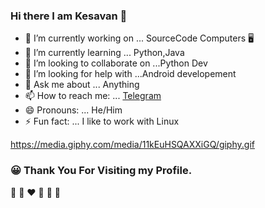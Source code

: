 ### Hi there I am Kesavan 👋

- 🔭 I’m currently working on ... SourceCode Computers :desktop_computer:
- 🌱 I’m currently learning ... Python,Java
- 👯 I’m looking to collaborate on ...Python Dev
- 🤔 I’m looking for help with ...Android developement 
- 💬 Ask me about ... Anything
- 📫 How to reach me: ... [Telegram](https://t.me/the_cyberghost)
- 😄 Pronouns: ... He/Him
- ⚡ Fun fact: ... I like to work with Linux

https://media.giphy.com/media/11kEuHSQAXXiGQ/giphy.gif
 
 ### :grinning: Thank You For Visiting my Profile.
 
 :yellow_heart: :blue_heart: :heart: :orange_heart: :green_heart: :purple_heart:

